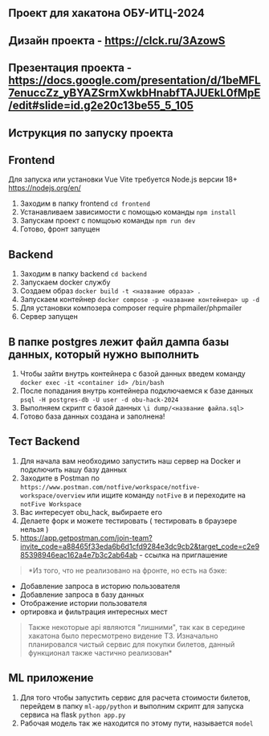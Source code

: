 ## Проект для хакатона ОБУ-ИТЦ-2024

## Дизайн проекта - https://clck.ru/3AzowS

## Презентация проекта - https://docs.google.com/presentation/d/1beMFL7enuccZz_yBYAZSrmXwkbHnabfTAJUEkL0fMpE/edit#slide=id.g2e20c13be55_5_105

## Иструкция по запуску проекта

## Frontend

Для запуска или установки Vue Vite требуется Node.js версии 18+ https://nodejs.org/en/

1. Заходим в папку frontend `cd frontend`
2. Устанавливаем зависимости с помощью команды `npm install`
3. Запускам проект с помщоью команды `npm run dev`
4. Готово, фронт запущен

## Backend

1. Заходим в папку backend `cd backend`
2. Запускаем docker службу
3. Создаем образ `docker build -t <название образа> .`
4. Запускаем контейнер `docker compose -p <название контейнера> up -d`
5. Для установки композера composer require phpmailer/phpmailer
6. Сервер запущен

## В папке postgres лежит файл дампа базы данных, который нужно выполнить

1. Чтобы зайти внутрь контейнера с базой данных введем команду `docker exec -it <container id> /bin/bash`
2. После попадания внутрь контейнера подключаемся к базе данных `psql -H postgres-db -U user -d obu-hack-2024`
3. Выполняем скрипт с базой данных `\i dump/<название файла.sql>`
4. Готово база данных создана и заполнена!

## Тест Backend 
 
1. Для начала вам необходимо запустить наш сервер на Docker и подключить нашу базу данных 
2. Заходите в Postman по `https://www.postman.com/notfive/workspace/notfive-workspace/overview` или ищите команду `notFive` в и переходите на `notFive Workspace` 
3. Вас интересует obu_hack, выбираете его 
4. Делаете форк и можете тестировать ( тестировать в браузере нельзя )
5. https://app.getpostman.com/join-team?invite_code=a88465f33eda6b6d1cfd9284e3dc9cb2&target_code=c2e985398946eac162a4e7b3c2ab64ab - ссылка на приглашение

> *Из того, что не реализовано на фронте, но есть на бэке:
- Добавление запроса в историю пользователя
- Добавление запроса в базу данных
- Отображение истории пользователя
- ортировка и фильтрация интересных мест

> Также некоторые api являются "лишними", так как в середине хакатона было пересмотрено видение ТЗ. Изначально планировался чистый сервис для покупки билетов, данный функционал также частично реализован*

   

## ML приложение
1. Для того чтобы запустить сервис для расчета стоимости билетов, перейдем в папку `ml-app/python` и выполним скрипт для запуска сервиса на flask `python app.py`
2. Рабочая модель так же находится по этому пути, называется `model`
